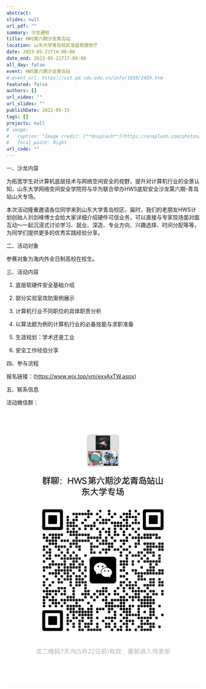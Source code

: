 ```yaml
---
abstract: 
slides: null
url_pdf: ""
summary: 沙龙通知
title: HWS第六期沙龙青岛站
location: 山东大学青岛校区淦昌苑报告厅
date: 2023-05-21T14:00:00
date_end: 2023-05-21T17:00:00
all_day: false
event: HWS第六期沙龙青岛站
# event_url: https://cst.qd.sdu.edu.cn/info/1038/2459.htm
featured: false
authors: []
url_video: ""
url_slides: ""
publishDate: 2022-05-15
tags: []
projects: null
# image:
#   caption: "Image credit: [**Unsplash**](https://unsplash.com/photos/bzdhc5b3Bxs)"
#   focal_point: Right
url_code: ""
---
```



<!-- ![](海报.jpg) -->

一、沙龙内容

为拓宽学生对计算机底层技术与网络空间安全的视野，提升对计算机行业的全景认知，山东大学网络空间安全学院将与华为联合举办HWS底软安全沙龙第六期-青岛站山大专场。

本次活动隆重邀请各位同学来到山东大学青岛校区，届时，我们的老朋友HWS计划创始人刘剑峰博士会给大家详细介绍硬件可信业务，可以直接与专家现场面对面互动～一起沉浸式讨论学习、就业、深造、专业方向、兴趣选择、时间分配等等，为同学们提供更多的优秀实践经验分享。

二、活动对象

参赛对象为海内外全日制高校在校生。

三、活动内容

1. 底层软硬件安全基础介绍

2. 部分实验室攻防案例展示

3. 计算机行业不同职位的具体职责分析

4. 以算法题为例的计算机行业的必备技能与求职准备

5. 生涯规划：学术还是工业

6. 安全工作经验分享


四、参与流程

报名链接：(https://www.wjx.top/vm/exvAxTW.aspx)


五、联系信息

活动微信群：
    ![](wx.png)